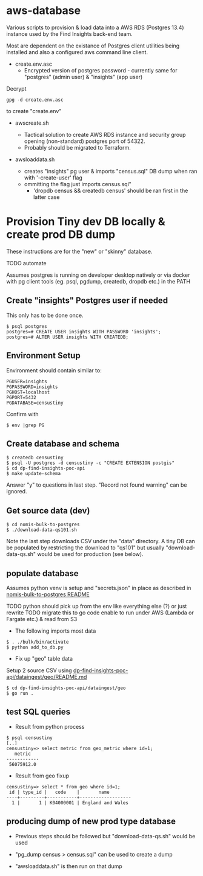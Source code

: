 # aws-database

Various scripts to provision & load data into a AWS RDS (Postgres 13.4)
instance used by the Find Insights back-end team.

Most are dependent on the existance of Postgres client utilities being
installed and also a configured aws command line client.

* create.env.asc
  * Encrypted version of postgres password - currently same for "postgres" (admin
user) & "insights" (app user)

Decrypt
```
gpg -d create.env.asc
```

to create "create.env"

* awscreate.sh
  * Tactical solution to create AWS RDS instance and security group opening (non-standard) postgres port of 54322.
  * Probably should be migrated to Terraform.

* awsloaddata.sh
  * creates "insights" pg user & imports "census.sql" DB dump when ran with '-create-user' flag
  * ommitting the flag just imports census.sql"
    * 'dropdb census && createdb census' should be ran first in the latter case

# Provision Tiny dev DB locally & create prod DB dump

These instructions are for the "new" or "skinny" database.

TODO automate

Assumes postgres is running on developer desktop natively or via docker with pg
client tools (eg. psql, pgdump, createdb, dropdb etc.) in the PATH

## Create "insights" Postgres user if needed

This only has to be done once.

```
$ psql postgres
postgres=# CREATE USER insights WITH PASSWORD 'insights';
postgres=# ALTER USER insights WITH CREATEDB;
```

## Environment Setup

Environment should contain similar to:

```
PGUSER=insights
PGPASSWORD=insights
PGHOST=localhost
PGPORT=5432
PGDATABASE=censustiny
```

Confirm with 

```
$ env |grep PG
```

## Create database and schema

```
$ createdb censustiny
$ psql -U postgres -d censustiny -c "CREATE EXTENSION postgis"
$ cd dp-find-insights-poc-api
$ make update-schema
```

Answer "y" to questions in last step. "Record not found warning" can be
ignored.

## Get source data (dev)


```
$ cd nomis-bulk-to-postgres
$ ./download-data-qs101.sh
```

Note the last step downloads CSV under the "data" directory.  A tiny DB can be
populated by restricting the download to "qs101" but usually
"download-data-qs.sh" would be used for production (see below).

## populate database

Assumes python venv is setup and "secrets.json" in place as described in [nomis-bulk-to-postgres README](https://github.com/ONSdigital/nomis-bulk-to-postgres/blob/main/README.md)

TODO python should pick up from the env like everything else (?) or just rewrite
TODO migrate this to go code enable to run under AWS (Lambda or Fargate etc.) &
read from S3

* The following imports most data

```
$ . ./bulk/bin/activate
$ python add_to_db.py
```

* Fix up "geo" table data 

Setup 2 source CSV using [dp-find-insights-poc-api/dataingest/geo/README.md](https://github.com/ONSdigital/dp-find-insights-poc-api/blob/develop/dataingest/geo/README.md)

```
$ cd dp-find-insights-poc-api/dataingest/geo
$ go run .
```

## test SQL queries

* Result from python process

```
$ psql censustiny
[..]
censustiny=> select metric from geo_metric where id=1;
   metric   
------------
 56075912.0
```

* Result from geo fixup

```
censustiny=> select * from geo where id=1;
 id | type_id |   code    |       name        
----+---------+-----------+-------------------
  1 |       1 | K04000001 | England and Wales
```

## producing dump of new prod type database

* Previous steps should be followed but "download-data-qs.sh" would be used

* "pg_dump census > census.sql" can be used to create a dump

* "awsloaddata.sh" is then run on that dump
